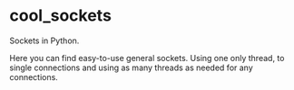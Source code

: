 # cool_sockets
Sockets in Python.

Here you can find easy-to-use general sockets. Using one only thread, to single connections and using as many threads as needed for any connections.
